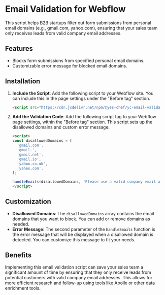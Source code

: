 # Email Validation for Webflow

This script helps B2B startups filter out form submissions from personal email domains (e.g., gmail.com, yahoo.com), ensuring that your sales team only receives leads from valid company email addresses.

## Features

- Blocks form submissions from specified personal email domains.
- Customizable error message for blocked email domains.

## Installation

1. **Include the Script**: Add the following script to your Webflow site. You can include this in the page settings under the "Before </body> tag" section.

    ```html
    <script src="https://cdn.jsdelivr.net/npm/@yes-chef/yc-email-validation@0.0.2/dist/index.js"></script>
    ```

2. **Add the Validation Code**: Add the following script tag to your Webflow page settings, within the "Before </body> tag" section. This script sets up the disallowed domains and custom error message.

    ```html
    <script>
    const disallowedDomains = [
      'gmail.com',
      'gmail.',
      'gmail.net',
      'gmail.io',
      'yahoo.co.uk',
      'yahoo.com',
    ];

    handleEmails(disallowedDomains, 'Please use a valid company email address')
    </script>
    ```

## Customization

- **Disallowed Domains**: The `disallowedDomains` array contains the email domains that you want to block. You can add or remove domains as needed.
- **Error Message**: The second parameter of the `handleEmails` function is the error message that will be displayed when a disallowed domain is detected. You can customize this message to fit your needs.

## Benefits
Implementing this email validation script can save your sales team a significant amount of time by ensuring that they only receive leads from potential customers with valid company email addresses. This allows for more efficient research and follow-up using tools like Apollo or other data enrichment tools.

